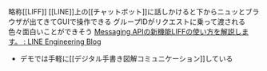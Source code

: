
略称[[LIFF]]
[[LINE]]上の[[チャットボット]]に話しかけると下からニュッとブラウザが出てきてGUIで操作できる
グループIDがリクエストに乗って渡される
色々面白いことができそう
[Messaging APIの新機能LIFFの使い方を解説します。 : LINE Engineering Blog](https://engineering.linecorp.com/ja/blog/detail/299)
- デモでは手軽に[[デジタル手書き図解コミュニケーション]]している
